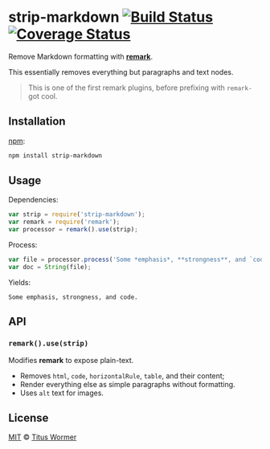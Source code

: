 # strip-markdown [![Build Status][travis-badge]][travis] [![Coverage Status][codecov-badge]][codecov]

Remove Markdown formatting with [**remark**][remark].

This essentially removes everything but paragraphs and text nodes.

> This is one of the first remark plugins, before prefixing with
> `remark-` got cool.

## Installation

[npm][npm-install]:

```bash
npm install strip-markdown
```

## Usage

Dependencies:

```javascript
var strip = require('strip-markdown');
var remark = require('remark');
var processor = remark().use(strip);
```

Process:

```javascript
var file = processor.process('Some *emphasis*, **strongness**, and `code`.');
var doc = String(file);
```

Yields:

```text
Some emphasis, strongness, and code.
```

## API

### `remark().use(strip)`

Modifies **remark** to expose plain-text.

*   Removes `html`, `code`, `horizontalRule`, `table`, and their content;
*   Render everything else as simple paragraphs without formatting.
*   Uses `alt` text for images.

## License

[MIT][license] © [Titus Wormer][author]

<!-- Definitions -->

[travis-badge]: https://img.shields.io/travis/wooorm/strip-markdown.svg

[travis]: https://travis-ci.org/wooorm/strip-markdown

[codecov-badge]: https://img.shields.io/codecov/c/github/wooorm/strip-markdown.svg

[codecov]: https://codecov.io/github/wooorm/strip-markdown

[npm-install]: https://docs.npmjs.com/cli/install

[license]: LICENSE

[author]: http://wooorm.com

[remark]: https://github.com/wooorm/remark
